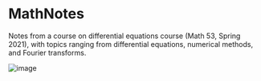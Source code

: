 # MathNotes
Notes from a course on differential equations course (Math 53, Spring 2021), with topics ranging from differential equations, numerical methods, and Fourier transforms.

![image](https://user-images.githubusercontent.com/84124256/155276437-4bd2e3c2-fb63-4d35-a2ce-41a26248fda0.png)

